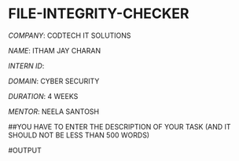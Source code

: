 # FILE-INTEGRITY-CHECKER

*COMPANY*: CODTECH IT SOLUTIONS

*NAME*: ITHAM JAY CHARAN

*INTERN ID*: 

*DOMAIN*: CYBER SECURITY

*DURATION*: 4 WEEKS

*MENTOR*: NEELA SANTOSH

##YOU HAVE TO ENTER THE DESCRIPTION OF YOUR TASK (AND IT SHOULD NOT BE LESS THAN 500 WORDS)

#OUTPUT
